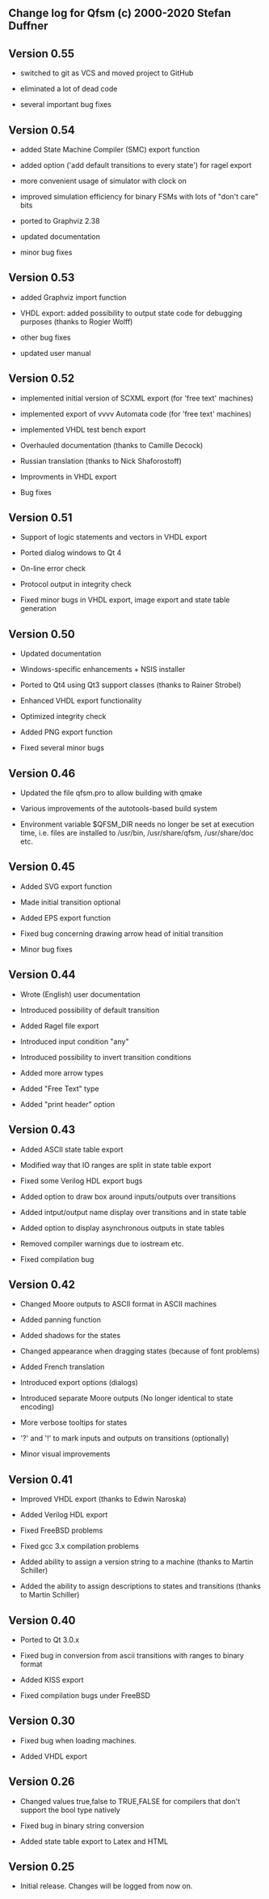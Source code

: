 Change log for Qfsm (c) 2000-2020 Stefan Duffner
-------------------------------------------------

Version 0.55
------------

* switched to git as VCS and moved project to GitHub

* eliminated a lot of dead code

* several important bug fixes


Version 0.54
------------

* added State Machine Compiler (SMC) export function

* added option ('add default transitions to every state') for ragel export

* more convenient usage of simulator with clock on

* improved simulation efficiency for binary FSMs with lots of "don't care"
bits

* ported to Graphviz 2.38

* updated documentation

* minor bug fixes


Version 0.53
------------

* added Graphviz import function

* VHDL export: added possibility to output state code for debugging purposes
(thanks to Rogier Wolff)

* other bug fixes

* updated user manual


Version 0.52
------------

* implemented initial version of SCXML export (for 'free text' machines)

* implemented export of vvvv Automata code (for 'free text' machines)

* implemented VHDL test bench export

* Overhauled documentation (thanks to Camille Decock)

* Russian translation (thanks to Nick Shaforostoff)

* Improvments in VHDL export

* Bug fixes


Version 0.51
------------

* Support of logic statements and vectors in VHDL export

* Ported dialog windows to Qt 4

* On-line error check

* Protocol output in integrity check

* Fixed minor bugs in VHDL export, image export and state table generation


Version 0.50
------------

* Updated documentation

* Windows-specific enhancements + NSIS installer

* Ported to Qt4 using Qt3 support classes (thanks to Rainer Strobel)

* Enhanced VHDL export functionality

* Optimized integrity check

* Added PNG export function

* Fixed several minor bugs


Version 0.46
------------

* Updated the file qfsm.pro to allow building with qmake

* Various improvements of the autotools-based build system

* Environment variable $QFSM_DIR needs no longer be set at execution time, i.e. files are installed to /usr/bin, /usr/share/qfsm, /usr/share/doc etc.


Version 0.45
------------

* Added SVG export function

* Made initial transition optional

* Added EPS export function

* Fixed bug concerning drawing arrow head of initial transition

* Minor bug fixes


Version 0.44
------------

* Wrote (English) user documentation

* Introduced possibility of default transition

* Added Ragel file export

* Introduced input condition "any"

* Introduced possibility to invert transition conditions

* Added more arrow types

* Added "Free Text" type

* Added "print header" option


Version 0.43
------------

* Added ASCII state table export

* Modified way that IO ranges are split in state table export

* Fixed some Verilog HDL export bugs

* Added option to draw box around inputs/outputs over transitions

* Added intput/output name display over transitions and in state table

* Added option to display asynchronous outputs in state tables

* Removed compiler warnings due to iostream etc.

* Fixed compilation bug


Version 0.42
------------

* Changed Moore outputs to ASCII format in ASCII machines

* Added panning function

* Added shadows for the states

* Changed appearance when dragging states (because of font problems)

* Added French translation

* Introduced export options (dialogs)

* Introduced separate Moore outputs (No longer identical to state encoding)

* More verbose tooltips for states

* '?' and '!' to mark inputs and outputs on transitions (optionally)

* Minor visual improvements


Version 0.41
------------

* Improved VHDL export (thanks to Edwin Naroska)

* Added Verilog HDL export

* Fixed FreeBSD problems

* Fixed gcc 3.x compilation problems

* Added ability to assign a version string to a machine (thanks to Martin Schiller)

* Added the ability to assign descriptions to states and transitions (thanks to Martin Schiller)


Version 0.40
------------

* Ported to Qt 3.0.x

* Fixed bug in conversion from ascii transitions with ranges to binary format

* Added KISS export

* Fixed compilation bugs under FreeBSD


Version 0.30
------------

* Fixed bug when loading machines.

* Added VHDL export


Version 0.26
------------

* Changed values true,false to TRUE,FALSE for compilers that don't support
  the bool type natively

* Fixed bug in binary string conversion

* Added state table export to Latex and HTML


Version 0.25
------------

* Initial release. Changes will be logged from now on.
